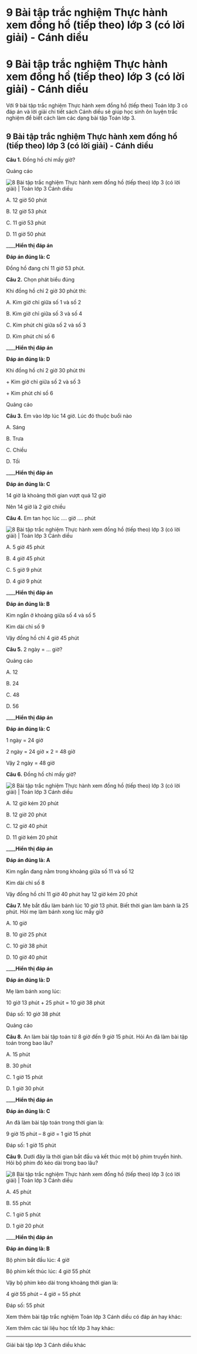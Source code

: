 # 9 Bài tập trắc nghiệm Thực hành xem đồng hồ (tiếp theo) lớp 3 (có lời giải) - Cánh diều

# 9 Bài tập trắc nghiệm Thực hành xem đồng hồ (tiếp theo) lớp 3 (có lời giải) - Cánh diều

Với 9 bài tập trắc nghiệm Thực hành xem đồng hồ (tiếp theo) Toán lớp 3 có đáp án và lời giải chi tiết sách Cánh diều sẽ giúp học sinh ôn luyện trắc nghiệm để biết cách làm các dạng bài tập Toán lớp 3.

## 9 Bài tập trắc nghiệm Thực hành xem đồng hồ (tiếp theo) lớp 3 (có lời giải) - Cánh diều

**Câu 1.** Đồng hồ chỉ mấy giờ?

Quảng cáo

![8 Bài tập trắc nghiệm Thực hành xem đồng hồ \(tiếp theo\) lớp 3 \(có lời giải\) | Toán lớp 3 Cánh diều](https://vietjack.com/toan-3-cd/images/trac-nghiem-thuc-hanh-xem-dong-ho-tiep-theo.PNG)

A. 12 giờ 50 phút

B. 12 giờ 53 phút

C. 11 giờ 53 phút

D. 11 giờ 50 phút

____**Hiển thị đáp án**

**Đáp án đúng là: C**

Đồng hồ đang chỉ 11 giờ 53 phút.

**Câu 2.** Chọn phát biểu đúng

Khi đồng hồ chỉ 2 giờ 30 phút thì:

A. Kim giờ chỉ giữa số 1 và số 2

B. Kim giờ chỉ giữa số 3 và số 4

C. Kim phút chỉ giữa số 2 và số 3

D. Kim phút chỉ số 6

____**Hiển thị đáp án**

**Đáp án đúng là: D**

Khi đồng hồ chỉ 2 giờ 30 phút thì

\+ Kim giờ chỉ giữa số 2 và số 3

\+ Kim phút chỉ số 6

Quảng cáo

**Câu 3.** Em vào lớp lúc 14 giờ. Lúc đó thuộc buổi nào

A. Sáng

B. Trưa

C. Chiều

D. Tối

____**Hiển thị đáp án**

**Đáp án đúng là: C**

14 giờ là khoảng thời gian vượt quá 12 giờ

Nên 14 giờ là 2 giờ chiều

**Câu 4.** Em tan học lúc …. giờ …. phút

![8 Bài tập trắc nghiệm Thực hành xem đồng hồ \(tiếp theo\) lớp 3 \(có lời giải\) | Toán lớp 3 Cánh diều](https://vietjack.com/toan-3-cd/images/trac-nghiem-thuc-hanh-xem-dong-ho-tiep-theo-a.PNG)

A. 5 giờ 45 phút

B. 4 giờ 45 phút

C. 5 giờ 9 phút

D. 4 giờ 9 phút

____**Hiển thị đáp án**

**Đáp án đúng là: B**

Kim ngắn ở khoảng giữa số 4 và số 5

Kim dài chỉ số 9

Vậy đồng hồ chỉ 4 giờ 45 phút

**Câu 5.** 2 ngày = … giờ?

Quảng cáo

A. 12

B. 24

C. 48

D. 56

____**Hiển thị đáp án**

**Đáp án đúng là: C**

1 ngày = 24 giờ

2 ngày = 24 giờ × 2 = 48 giờ

Vậy 2 ngày = 48 giờ

**Câu 6.** Đồng hồ chỉ mấy giờ?

![8 Bài tập trắc nghiệm Thực hành xem đồng hồ \(tiếp theo\) lớp 3 \(có lời giải\) | Toán lớp 3 Cánh diều](https://vietjack.com/toan-3-cd/images/trac-nghiem-thuc-hanh-xem-dong-ho-tiep-theo-aa.PNG)

A. 12 giờ kém 20 phút

B. 12 giờ 20 phút

C. 12 giờ 40 phút

D. 11 giờ kém 20 phút

____**Hiển thị đáp án**

**Đáp án đúng là: A**

Kim ngắn đang nằm trong khoảng giữa số 11 và số 12

Kim dài chỉ số 8

Vậy đồng hồ chỉ 11 giờ 40 phút hay 12 giờ kém 20 phút

**Câu 7.** Mẹ bắt đầu làm bánh lúc 10 giờ 13 phút. Biết thời gian làm bánh là 25 phút. Hỏi mẹ làm bánh xong lúc mấy giờ

A. 10 giờ

B. 10 giờ 25 phút

C. 10 giờ 38 phút

D. 10 giờ 40 phút

____**Hiển thị đáp án**

**Đáp án đúng là: D**

Mẹ làm bánh xong lúc:

10 giờ 13 phút + 25 phút = 10 giờ 38 phút

Đáp số: 10 giờ 38 phút

Quảng cáo

**Câu 8.** An làm bài tập toán từ 8 giờ đến 9 giờ 15 phút. Hỏi An đã làm bài tập toán trong bao lâu?

A. 15 phút

B. 30 phút

C. 1 giờ 15 phút

D. 1 giờ 30 phút

____**Hiển thị đáp án**

**Đáp án đúng là: C**

An đã làm bài tập toán trong thời gian là:

9 giờ 15 phút – 8 giờ = 1 giờ 15 phút

Đáp số: 1 giờ 15 phút

**Câu 9.** Dưới đây là thời gian bắt đầu và kết thúc một bộ phim truyền hình. Hỏi bộ phim đó kéo dài trong bao lâu?

![8 Bài tập trắc nghiệm Thực hành xem đồng hồ \(tiếp theo\) lớp 3 \(có lời giải\) | Toán lớp 3 Cánh diều](https://vietjack.com/toan-3-cd/images/trac-nghiem-thuc-hanh-xem-dong-ho-tiep-theo-a1.PNG)

A. 45 phút

B. 55 phút

C. 1 giờ 5 phút

D. 1 giờ 20 phút

____**Hiển thị đáp án**

**Đáp án đúng là: B**

Bộ phim bắt đầu lúc: 4 giờ

Bộ phim kết thúc lúc: 4 giờ 55 phút

Vậy bộ phim kéo dài trong khoảng thời gian là:

4 giờ 55 phút – 4 giờ = 55 phút

Đáp số: 55 phút

Xem thêm bài tập trắc nghiệm Toán lớp 3 Cánh diều có đáp án hay khác:

Xem thêm các tài liệu học tốt lớp 3 hay khác:

* * *

Giải bài tập lớp 3 Cánh diều khác
